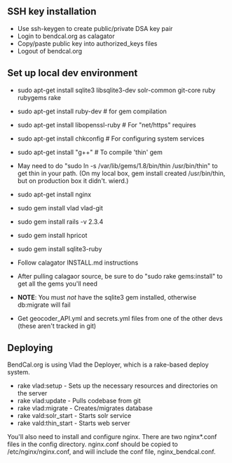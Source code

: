 ## SSH key installation
  * Use ssh-keygen to create public/private DSA key pair
  * Login to bendcal.org as calagator
  * Copy/paste public key into authorized\_keys files
  * Logout of bendcal.org

## Set up local dev environment

  * sudo apt-get install sqlite3 libsqlite3-dev solr-common git-core ruby rubygems rake
  * sudo apt-get install ruby-dev # for gem compilation
  * sudo apt-get install libopenssl-ruby # For "net/https" requires
  * sudo apt-get install chkconfig # For configuring system services
  * sudo apt-get install "g++" # To compile 'thin' gem
  * May need to do "sudo ln -s /var/lib/gems/1.8/bin/thin /usr/bin/thin" to get thin in your path. (On my local box, gem install created /usr/bin/thin, but on production box it didn't. wierd.)
  * sudo apt-get install nginx
  * sudo gem install vlad vlad-git
  * sudo gem install rails -v 2.3.4
  * sudo gem install hpricot
  * sudo gem install sqlite3-ruby

  * Follow calagator INSTALL.md instructions

  * After pulling calagaor source, be sure to do "sudo rake gems:install" to get all the gems you'll need

  * __NOTE__: You must *not* have the sqlite3 gem installed, otherwise db:migrate will fail

  * Get geocoder\_API.yml and secrets.yml files from one of the other devs (these aren't tracked in git)

## Deploying

BendCal.org is using Vlad the Deployer, which is a rake-based deploy system.

  * rake vlad:setup  - Sets up the necessary resources and directories on the server
  * rake vlad:update - Pulls codebase from git
  * rake vlad:migrate - Creates/migrates database
  * rake vald:solr\_start - Starts solr service
  * rake vald:thin\_start - Starts web server

You'll also need to install and configure nginx.  There are two nginx\*.conf files in the config directory.  nginx.conf should be copied to /etc/nginx/nginx.conf, and will include the conf file, nginx\_bendcal.conf.

